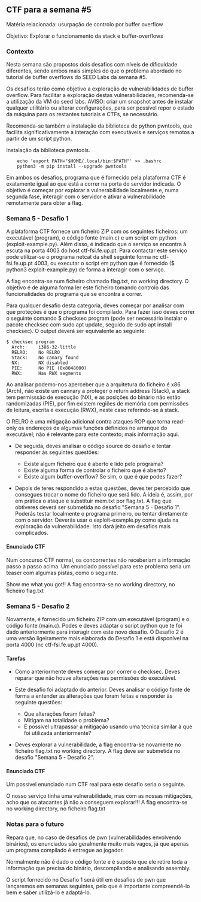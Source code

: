 ## CTF para a semana #5

Matéria relacionada: usurpação de controlo por buffer overflow

Objetivo: Explorar o funcionamento da stack e buffer-overflows

### Contexto

Nesta semana são propostos dois desafios com níveis de dificuldade diferentes, sendo ambos mais simples do que o problema abordado no tutorial de buffer overflows do SEED Labs da semana #5.

Os desafios terão como objetivo a exploração de vulnerabilidades de buffer overflow. Para facilitar a exploração destas vulnerabilidades, recomenda-se a utilização da VM do seed labs. AVISO: criar um snapshot antes de instalar qualquer utilitário ou alterar configurações, para ser possível repor o estado da máquina para os restantes tutoriais e CTFs, se necessário.

Recomenda-se também a instalação da biblioteca de python pwntools, que facilita significativamente a interação com executáveis e serviços remotos a partir de um script python.

Instalação da biblioteca pwntools.

```
    echo 'export PATH="$HOME/.local/bin:$PATH"' >> .bashrc
    python3 -m pip install --upgrade pwntools
```

Em ambos os desafios, programa que é fornecido pela plataforma CTF é exatamente igual ao que está a correr na porta do servidor indicada. O objetivo é começar por explorar a vulnerabilidade localmente e, numa segunda fase, interagir com o servidor e ativar a vulnerabilidade remotamente para obter a flag.

### Semana 5 - Desafio 1

A plataforma CTF fornece um ficheiro ZIP com os seguintes ficheiros: um executável (program), o código fonte (main.c) e um script em python (exploit-example.py). Além disso, é indicado que o serviço se encontra à escuta na porta 4003 do host ctf-fsi.fe.up.pt. Para contactar este serviço pode utilizar-se o programa netcat da shell seguinte forma nc ctf-fsi.fe.up.pt 4003, ou executar o script em python que é fornecido ($ python3 exploit-example.py) de forma a interagir com o serviço.

A flag encontra-se num ficheiro chamado flag.txt, no working directory. O objetivo é de alguma forma ler este ficheiro tomando controlo das funcionalidades do programa que se encontra a correr.

Para qualquer desafio desta categoria, deves começar por analisar com que proteções é que o programa foi compilado. Para fazer isso deves correr o seguinte comando $ checksec program (pode ser necessário instalar o pacote checksec com sudo apt update, seguido de sudo apt install checksec). O output deverá ser equivalente ao seguinte:

```
$ checksec program
  Arch:     i386-32-little
  RELRO:    No RELRO
  Stack:    No canary found
  NX:       NX disabled
  PIE:      No PIE (0x8048000)
  RWX:      Has RWX segments
```

Ao analisar podemo-nos aperceber que a arquitetura do ficheiro é x86 (Arch), não existe um cannary a proteger o return address (Stack), a stack tem permisssão de execução (NX), e as posições do binário não estão randomizadas (PIE), por fim existem regiões de memória com permissões de leitura, escrita e execução (RWX), neste caso referindo-se à stack.

O RELRO é uma mitigação adicional contra ataques ROP que torna read-only os endereços de algumas funções definidos no arranque do executável; não é relevante para este contexto; mais informação aqui.

- De seguida, deves analisar o código source do desafio e tentar responder às seguintes questões:

  - Existe algum ficheiro que é aberto e lido pelo programa?
  - Existe alguma forma de controlar o ficheiro que é aberto?
  - Existe algum buffer-overflow? Se sim, o que é que podes fazer?

- Depois de teres respondido a estas questões, deves ter percebido que consegues trocar o nome do ficheiro que será lido. A ideia é, assim, por em prática o ataque e substituir mem.txt por flag.txt. A flag que obtiveres deverá ser submetida no desafio "Semana 5 - Desafio 1". Poderás testar localmente o programa primeiro, ou tentar diretamente com o servidor. Deverás usar o  exploit-example.py como ajuda na exploração da vulnerabilidade. Isto dará jeito em desafios mais complicados.

#### Enunciado CTF

Num concurso CTF normal, os concorrentes não receberiam a informação passo a passo acima. Um enunciado possível para este problema seria um teaser com algumas pistas, como o seguinte.

Show me what you got!! A flag encontra-se no working directory, no ficheiro flag.txt

### Semana 5 - Desafio 2

Novamente, é fornecido um ficheiro ZIP com um executável (program) e o código fonte (main.c). Podes e deves adaptar o script python que te foi dado anteriormente para interagir com este novo desafio. O Desafio 2 é uma versão ligeiramente mais elaborada do Desafio 1 e está disponível na porta 4000 (nc ctf-fsi.fe.up.pt 4000).

#### Tarefas

- Como anteriormente deves começar por correr o checksec. Deves reparar que não houve alterações nas permissões do executável.

- Este desafio foi adaptado do anterior. Deves analisar o código fonte de forma a entender as alterações que foram feitas e responder às seguinte questões:

  - Que alterações foram feitas?
  - Mitigam na totalidade o problema?
  - É possivel ultrapassar a mitigação usando uma técnica similar à que foi utilizada anteriormente?

- Deves explorar a vulnerabilidade, a flag encontra-se novamente no ficheiro flag.txt no working directory. A flag deve ser submetida no desafio "Semana 5 - Desafio 2".

#### Enunciado CTF

Um possível enunciado num CTF real para este desafio seria o seguinte.

O nosso serviço tinha uma vulnerabilidade, mas com as nossas mitigações, acho que os atacantes já não a conseguem explorar!!! A flag encontra-se no working directory, no ficheiro flag.txt

### Notas para o futuro

Repara que, no caso de desafios de pwn (vulnerabilidades envolvendo binários), os enunciados são geralmente muito mais vagos, já que apenas um programa compilado é entregue ao jogador. 

Normalmente não é dado o código fonte e é suposto que ele retire toda a informação que precisa do binário, descompilando e analisando assembly.

O script fornecido no Desafio 1 será útil em desafios de pwn que lançaremos em semanas seguintes, pelo que é importante compreendê-lo bem e saber utilizá-lo e adaptá-lo.